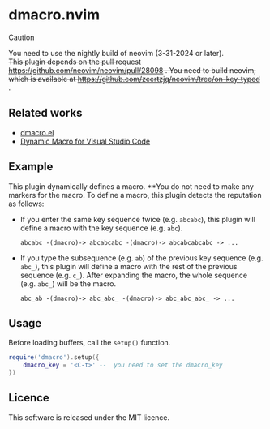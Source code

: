 # dmacro.nvim

> [!CAUTION]
> You need to use the nightly build of neovim (3-31-2024 or later).<br>
> <s>This plugin depends on the pull request https://github.com/neovim/neovim/pull/28098 .
> You need to build neovim, which is available at https://github.com/zeertzjq/neovim/tree/on-key-typed . </s>

## Related works

- [dmacro.el](https://github.com/emacs-jp/dmacro)
- [Dynamic Macro for Visual Studio Code](https://github.com/tshino/vscode-dynamic-macro)

## Example

This plugin dynamically defines a macro.
**You do not need to make any markers for the macro.
To define a macro, this plugin detects the reputation as follows:

- If you enter the same key sequence twice (e.g. `abcabc`), this plugin will define a macro with the key sequence (e.g. `abc`).
  ```
  abcabc -(dmacro)-> abcabcabc -(dmacro)-> abcabcabcabc -> ...
  ```

- If you type the subsequence (e.g. `ab`) of the previous key sequence (e.g. `abc_`), this plugin will define a macro with the rest of the previous sequence (e.g. `c_`). After expanding the macro, the whole sequence (e.g. `abc_`) will be the macro.
  ```
  abc_ab -(dmacro)-> abc_abc_ -(dmacro)-> abc_abc_abc_ -> ...
  ```

## Usage

Before loading buffers, call the `setup()` function.

```lua
require('dmacro').setup({
    dmacro_key = '<C-t>' --  you need to set the dmacro_key
})
```

## Licence

This software is released under the MIT licence.
